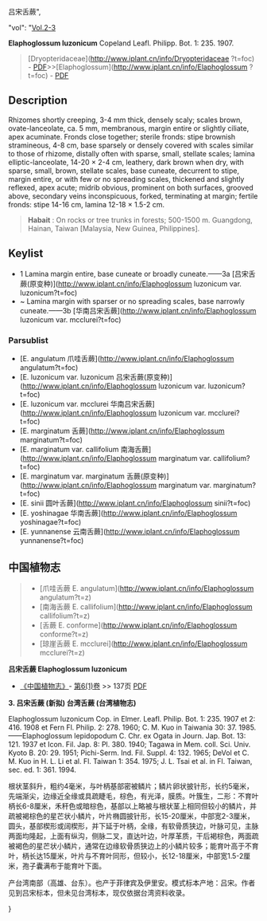 吕宋舌蕨",

  "vol": "[Vol.2-3](http://iplant.cn/foc/vol/1)

**Elaphoglossum luzonicum** Copeland Leafl. Philipp. Bot. 1: 235. 1907.

> [Dryopteridaceae](http://www.iplant.cn/info/Dryopteridaceae ?t=foc) - [PDF](http://iplant.cn/foc/pdf/Dryopteridaceae.pdf)>>[Elaphoglossum](http://www.iplant.cn/info/Elaphoglossum ?t=foc) - [PDF](http://www.iplant.cn/foc/pdf/Elaphoglossum.pdf)

## Description

Rhizomes shortly creeping, 3-4 mm thick, densely scaly; scales brown, ovate-lanceolate, ca. 5 mm, membranous, margin entire or slightly ciliate, apex acuminate. Fronds close together; sterile fronds: stipe brownish stramineous, 4-8 cm, base sparsely or densely covered with scales similar to those of rhizome, distally often with sparse, small, stellate scales; lamina elliptic-lanceolate, 14-20 × 2-4 cm, leathery, dark brown when dry, with sparse, small, brown, stellate scales, base cuneate, decurrent to stipe, margin entire, or with few or no spreading scales, thickened and slightly reflexed, apex acute; midrib obvious, prominent on both surfaces, grooved above, secondary veins inconspicuous, forked, terminating at margin; fertile fronds: stipe 14-16 cm, lamina 12-18 × 1.5-2 cm.

> **Habait** : 
> On rocks or tree trunks in forests; 500-1500 m. Guangdong, Hainan, Taiwan [Malaysia, New Guinea, Philippines].

## Keylist

* 1 Lamina margin entire, base cuneate or broadly cuneate.——3a  [吕宋舌蕨(原变种)](http://www.iplant.cn/info/Elaphoglossum luzonicum var. luzonicum?t=foc)
* ~ Lamina margin with sparser or no spreading scales, base narrowly cuneate.——3b  [华南吕宋舌蕨](http://www.iplant.cn/info/Elaphoglossum luzonicum var. mcclurei?t=foc)

### Parsublist

* [E.  angulatum  爪哇舌蕨](http://www.iplant.cn/info/Elaphoglossum angulatum?t=foc)
* [E.  luzonicum var. luzonicum  吕宋舌蕨(原变种)](http://www.iplant.cn/info/Elaphoglossum luzonicum var. luzonicum?t=foc)
* [E.  luzonicum var. mcclurei  华南吕宋舌蕨](http://www.iplant.cn/info/Elaphoglossum luzonicum var. mcclurei?t=foc)
* [E.  marginatum  舌蕨](http://www.iplant.cn/info/Elaphoglossum marginatum?t=foc)
* [E.  marginatum var. callifolium  南海舌蕨](http://www.iplant.cn/info/Elaphoglossum marginatum var. callifolium?t=foc)
* [E.  marginatum var. marginatum  舌蕨(原变种)](http://www.iplant.cn/info/Elaphoglossum marginatum var. marginatum?t=foc)
* [E.  sinii  圆叶舌蕨](http://www.iplant.cn/info/Elaphoglossum sinii?t=foc)
* [E.  yoshinagae  华南舌蕨](http://www.iplant.cn/info/Elaphoglossum yoshinagae?t=foc)
* [E.  yunnanense  云南舌蕨](http://www.iplant.cn/info/Elaphoglossum yunnanense?t=foc)

## 中国植物志

> * [爪哇舌蕨  E.  angulatum](http://www.iplant.cn/info/Elaphoglossum angulatum?t=z)
> * [南海舌蕨  E.  callifolium](http://www.iplant.cn/info/Elaphoglossum callifolium?t=z)
> * [舌蕨  E.  conforme](http://www.iplant.cn/info/Elaphoglossum conforme?t=z)
> * [琼崖舌蕨  E.  mcclurei](http://www.iplant.cn/info/Elaphoglossum mcclurei?t=z)

**吕宋舌蕨 Elaphoglossum luzonicum**

* [《中国植物志》](http://www.iplant.cn/frps)- [第6(1)卷](http://www.iplant.cn/frps/vol/6(1)) >> 137页 [PDF](http://www.iplant.cn/frps/pdf/6(1)/137a.PDF)

**3. 吕宋舌蕨 (新拟) 台湾舌蕨 (台湾植物志)**

Elaphoglossum luzonicum Cop. in Elmer. Leafl. Philip. Bot. 1: 235. 1907 et 2: 416. 1908 et Fern Fl. Philip. 2: 278. 1960; C. M. Kuo in Taiwania 30: 37. 1985. ——Elaphoglossum lepidopodum C. Chr. ex Ogata in Journ. Jap. Bot. 13: 121. 1937 et Icon. Fil. Jap. 8: Pl. 380. 1940; Tagawa in Mem. coll. Sci. Univ. Kyoto B. 20: 29. 1951; Pichi-Serm. Ind. Fil. Suppl. 4: 132. 1965; DeVol et C. M. Kuo in H. L. Li et al. Fl. Taiwan 1: 354. 1975; J. L. Tsai et al. in Fl. Taiwan, sec. ed. 1: 361. 1994.

根状茎斜升，粗约4毫米，与叶柄基部密被鳞片；鳞片卵状披针形，长约5毫米，先端渐尖，边缘近全缘或具疏睫毛，棕色，有光泽，膜质。叶簇生，二形：不育叶柄长6-8厘米，禾秆色或暗棕色，基部以上略被与根状茎上相同但较小的鳞片，并疏被褐棕色的星芒状小鳞片，叶片椭圆披针形，长15-20厘米，中部宽2-3厘米，圆头，基部楔形或阔楔形，并下延于叶柄，全缘，有软骨质狭边，叶脉可见，主脉两面均隆起，上面有纵沟，侧脉二叉，直达叶边，叶厚革质，干后褐棕色，两面疏被褐色的星芒状小鳞片，通常在边缘软骨质狭边上的小鳞片较多；能育叶高于不育叶，柄长达15厘米，叶片与不育叶同形，但较小，长12-18厘米，中部宽1.5-2厘米，孢子囊满布于能育叶下面。

产台湾南部（高雄、台东）。也产于菲律宾及伊里安。模式标本产地：吕宋。作者见到吕宋标本，但未见台湾标本，现仅依据台湾资料收录。

}
